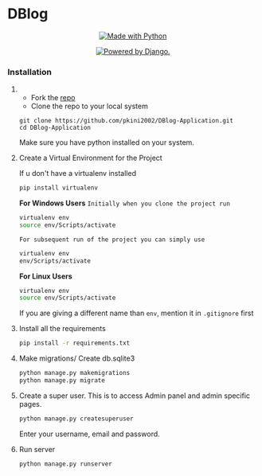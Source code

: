 # DBlog

<p align="center">
<a href="https://www.python.org/"><img src="https://forthebadge.com/images/badges/made-with-python.svg" border="0" title="Made with Python" />
</p>

<p align="center">
<a href="http://www.djangoproject.com/"><img src="https://www.djangoproject.com/m/img/badges/djangopowered126x54.gif" border="0" alt="Powered by Django." title="Powered by Django." /></a>
</p>

### Installation

1. - Fork the [repo](https://github.com/pkini2002/DBlog-Application)
   - Clone the repo to your local system
   ```git
   git clone https://github.com/pkini2002/DBlog-Application.git
   cd DBlog-Application
   ```
   Make sure you have python installed on your system.
2. Create a Virtual Environment for the Project

   If u don't have a virtualenv installed

   ```bash
   pip install virtualenv
   ```
   **For Windows Users**
   `Initially when you clone the project run` 

   ```bash
   virtualenv env
   source env/Scripts/activate
   ```

   `For subsequent run of the project you can simply use`
   ```bash
   virtualenv env
   env/Scripts/activate
   ```

   **For Linux Users**
   ```bash
   virtualenv env
   source env/Scripts/activate
   ```

   If you are giving a different name than `env`, mention it in `.gitignore` first

3. Install all the requirements

   ```bash
   pip install -r requirements.txt
   ```

4. Make migrations/ Create db.sqlite3

   ```bash
   python manage.py makemigrations
   python manage.py migrate
   ```

5. Create a super user.
   This is to access Admin panel and admin specific pages.

   ```djangotemplate
   python manage.py createsuperuser
   ```
   
   Enter your username, email and password.

6. Run server
   ```bash
   python manage.py runserver
   ```